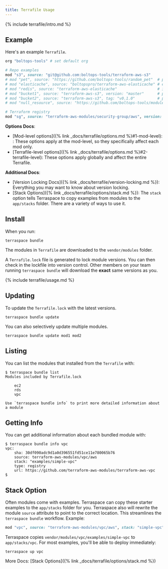 ```yaml
---
title: Terrafile Usage
---
```


{% include terrafile/intro.md %}

## Example

Here's an example `Terrafile`.

```ruby
org "boltops-tools" # set default org

# Repo examples
mod "s3", source: "git@github.com:boltops-tools/terraform-aws-s3"
# mod "pet", source: "https://github.com/boltops-tools/random_pet"  # public repo
# mod "elasticache", source: "boltopspro/terraform-aws-elasticache" # explicit org
# mod "redis", source: "terraform-aws-elasticache"                  # inferred org
# mod "bucket1", source: "terraform-aws-s3", version: "master"      # pinned to branch. easily update with terraspace bundle update
# mod "bucket2", source: "terraform-aws-s3", tag: "v0.1.0"          # pinned to tag no matter what
# mod "null_resource", source: "https://github.com/boltops-tools/modules", subfolder: "path/to/null_resource_module"

# Terraform registry
mod "sg", source: "terraform-aws-modules/security-group/aws", version: "3.10.0"
```

**Options Docs**:

* [Mod-level options]({% link _docs/terrafile/options.md %}#1-mod-level): : These options apply at the mod-level, so they specifically affect each mod only.
* [Terrafile-level options]({% link _docs/terrafile/options.md %}#2-terrafile-level): These options apply globally and affect the entire Terrafile.

**Additional Docs**:

* [Version Locking Docs]({% link _docs/terrafile/version-locking.md %}): Everything you may want to know about version locking.
* [Stack Options]({% link _docs/terrafile/options/stack.md %}): The `stack` option tells Terraspace to copy examples from modules to the `app/stacks` folder. There are a variety of ways to use it.

## Install

When you run:

    terraspace bundle

The modules in `Terrafile` are downloaded to the `vendor/modules` folder.

A `Terrafile.lock` file is generated to lock module versions. You can then check in the lockfile into version control.  Other members on your team running `terraspace bundle` will download the **exact** same versions as you.

{% include terrafile/usage.md %}

## Updating

To update the `Terrafile.lock` with the latest versions.

    terraspace bundle update

You can also selectively update multiple modules.

    terraspace bundle update mod1 mod2

## Listing

You can list the modules that installed from the `Terrafile` with:

    $ terraspace bundle list
    Modules included by Terrafile.lock

        ec2
        rds
        vpc

    Use `terraspace bundle info` to print more detailed information about a module

## Getting Info

You can get additional information about each bundled module with:

    $ terraspace bundle info vpc
    vpc:
        sha: 30df090adc9d1a0d396551fd51ce11e780065b76
        source: terraform-aws-modules/vpc/aws
        stack: "examples/simple-vpc"
        type: registry
        url: https://github.com/terraform-aws-modules/terraform-aws-vpc
    $

## Stack Option

Often modules come with examples. Terraspace can copy these starter examples to the `app/stacks` folder for you. Terraspace also will rewrite the module `source` attribute to point to the correct location. This streamlines the `terraspace bundle` workflow. Example:

```ruby
mod "vpc", source: "terraform-aws-modules/vpc/aws", stack: "simple-vpc"
```

Terraspace copies `vendor/modules/vpc/examples/simple-vpc` to `app/stacks/vpc`. For most examples, you'll be able to deploy immediately:

    terraspace up vpc

More Docs: [Stack Options]({% link _docs/terrafile/options/stack.md %})
